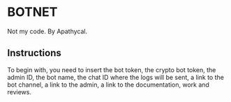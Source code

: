 # BOTNET
Not my code.
By Apathycal.

## Instructions
To begin with, you need to insert the bot token, the crypto bot token, the admin ID, the bot name, the chat ID where the logs will be sent, a link to the bot channel, a link to the admin, a link to the documentation, work and reviews.
